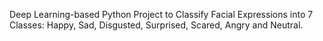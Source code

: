 Deep Learning-based Python Project to Classify Facial Expressions into 7 Classes: Happy, Sad, Disgusted, Surprised, Scared, Angry and Neutral.
